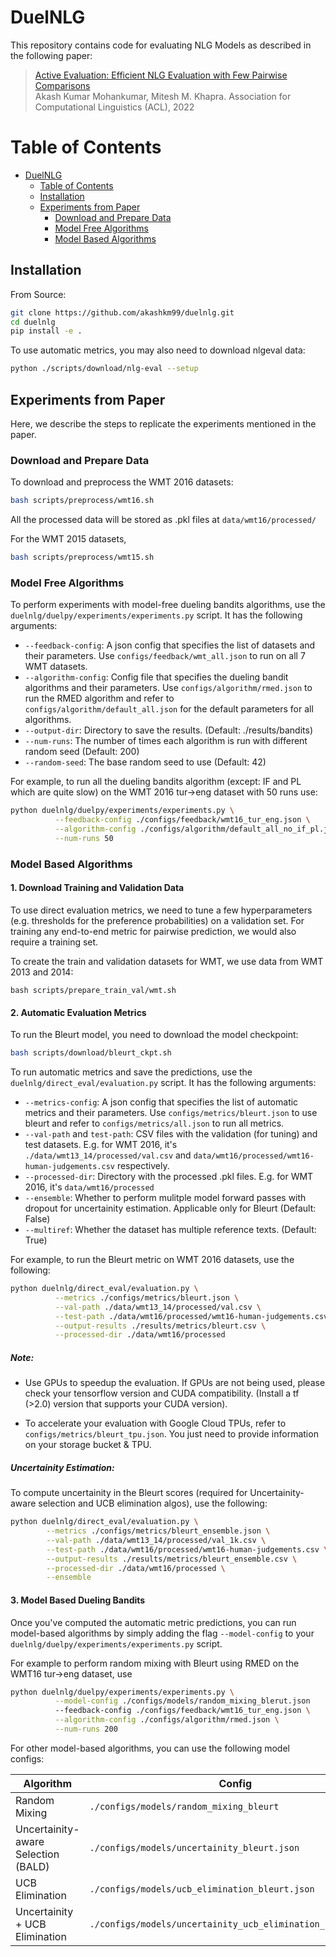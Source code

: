 # DuelNLG
This repository contains code for evaluating NLG Models as described in the following paper:  
>[Active Evaluation: Efficient NLG Evaluation with Few Pairwise Comparisons](https://aclanthology.org/2022.acl-long.600.pdf)  
> Akash Kumar Mohankumar, Mitesh M. Khapra. 
> Association for Computational Linguistics (ACL), 2022

Table of Contents
=================

   * [DuelNLG](#duelnlg)
      * [Table of Contents](#table-of-contents)
      * [Installation](#installation)
      * [Experiments from Paper](#experiments-from-paper)
         * [Download and Prepare Data](#download-and-prepare-data) 
         * [Model Free Algorithms](#model-free-algorithms)
         * [Model Based Algorithms](#model-based-algorithms)

## Installation
From Source:  
```bash
git clone https://github.com/akashkm99/duelnlg.git
cd duelnlg
pip install -e .
```
To use automatic metrics, you may also need to download nlgeval data:
```bash
python ./scripts/download/nlg-eval --setup
```

## Experiments from Paper
Here, we describe the steps to replicate the experiments mentioned in the paper. 

### Download and Prepare Data
To download and preprocess the WMT 2016 datasets:
```bash
bash scripts/preprocess/wmt16.sh
```
All the processed data will be stored as .pkl files at ```data/wmt16/processed/```

For the WMT 2015 datasets, 
```bash
bash scripts/preprocess/wmt15.sh
```
### Model Free Algorithms

To perform experiments with model-free dueling bandits algorithms, use the ```duelnlg/duelpy/experiments/experiments.py``` script. It has the following arguments:

* `--feedback-config`: A json config that specifies the list of datasets and their parameters. Use ```configs/feedback/wmt_all.json``` to run on all 7 WMT datasets.
* `--algorithm-config`: Config file that specifies the dueling bandit algorithms and their parameters. Use ```configs/algorithm/rmed.json``` to run the RMED algorithm and refer to ```configs/algorithm/default_all.json``` for the default parameters for all algorithms.
* `--output-dir`: Directory to save the results. (Default: ./results/bandits) 
* `--num-runs`: The number of times each algorithm is run with different random seed (Default: 200) 
* `--random-seed`: The base random seed to use (Default: 42)

For example, to run all the dueling bandits algorithm (except: IF and PL which are quite slow) on the WMT 2016 tur->eng dataset with 50 runs use:
```bash
python duelnlg/duelpy/experiments/experiments.py \
          --feedback-config ./configs/feedback/wmt16_tur_eng.json \
          --algorithm-config ./configs/algorithm/default_all_no_if_pl.json \
          --num-runs 50 
```

### Model Based Algorithms 

#### 1. Download Training and Validation Data

To use direct evaluation metrics, we need to tune a few hyperparameters (e.g. thresholds for the preference probabilities) on a validation set. For training any end-to-end metric for pairwise prediction, we would also require a training set. 

To create the train and validation datasets for WMT, we use data from WMT 2013 and 2014:
```
bash scripts/prepare_train_val/wmt.sh
```
#### 2. Automatic Evaluation Metrics

To run the Bleurt model, you need to download the model checkpoint:

```bash
bash scripts/download/bleurt_ckpt.sh
```

To run automatic metrics and save the predictions, use the ```duelnlg/direct_eval/evaluation.py``` script. It has the following arguments:

* `--metrics-config`: A json config that specifies the list of automatic metrics and their parameters. Use `configs/metrics/bleurt.json` to use bleurt and refer to `configs/metrics/all.json` to run all metrics. 
* `--val-path` and `test-path`: CSV files with the validation (for tuning) and test datasets.  E.g. for WMT 2016, it's `./data/wmt13_14/processed/val.csv` and `data/wmt16/processed/wmt16-human-judgements.csv` respectively. 
* `--processed-dir`: Directory with the processed .pkl files. E.g. for WMT 2016, it's `data/wmt16/processed`
* `--ensemble`: Whether to perform mulitple model forward passes with dropout for uncertainity estimation. Applicable only for Bleurt (Default: False) 
* `--multiref`: Whether the dataset has multiple reference texts. (Default: True)

For example, to run the Bleurt metric on WMT 2016 datasets, use the following:
```bash
python duelnlg/direct_eval/evaluation.py \
          --metrics ./configs/metrics/bleurt.json \
          --val-path ./data/wmt13_14/processed/val.csv \
          --test-path ./data/wmt16/processed/wmt16-human-judgements.csv \
          --output-results ./results/metrics/bleurt.csv \
          --processed-dir ./data/wmt16/processed
```

##### Note:
* Use GPUs to speedup the evaluation. If GPUs are not being used, please check your tensorflow version and CUDA compatibility. (Install a tf (>2.0) version that supports your CUDA version). 

* To accelerate your evaluation with Google Cloud TPUs, refer to `configs/metrics/bleurt_tpu.json`. You just need to provide information on your storage bucket & TPU. 

##### Uncertainity Estimation:

To compute uncertainity in the Bleurt scores (required for Uncertainity-aware selection and UCB elimination algos), use the following:
```bash
python duelnlg/direct_eval/evaluation.py \
        --metrics ./configs/metrics/bleurt_ensemble.json \
        --val-path ./data/wmt13_14/processed/val_1k.csv \
        --test-path ./data/wmt16/processed/wmt16-human-judgements.csv \
        --output-results ./results/metrics/bleurt_ensemble.csv \
        --processed-dir ./data/wmt16/processed \
        --ensemble
```

#### 3. Model Based Dueling Bandits 

Once you've computed the automatic metric predictions, you can run model-based algorithms by simply adding the flag `--model-config` to your `duelnlg/duelpy/experiments/experiments.py` script. 

For example to perform random mixing with Bleurt using RMED on the WMT16 tur->eng dataset, use

```bash
python duelnlg/duelpy/experiments/experiments.py \
          --model-config ./configs/models/random_mixing_blerut.json
          --feedback-config ./configs/feedback/wmt16_tur_eng.json \
          --algorithm-config ./configs/algorithm/rmed.json \
          --num-runs 200 
```

For other model-based algorithms, you can use the following model configs:


| Algorithm                           | Config                                                      |
|-------------------------------------|-------------------------------------------------------------|
| Random Mixing                       | `./configs/models/random_mixing_bleurt`                     |
| Uncertainity-aware Selection (BALD) | `./configs/models/uncertainity_bleurt.json`                 |
| UCB Elimination                     | `./configs/models/ucb_elimination_bleurt.json`              |
| Uncertainity + UCB Elimination      | `./configs/models/uncertainity_ucb_elimination_bleurt.json` |
